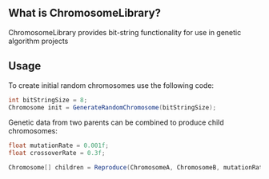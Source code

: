 What is ChromosomeLibrary?
--------------------------

ChromosomeLibrary provides bit-string functionality for use in genetic algorithm projects

Usage
-----

To create initial random chromosomes use the following code:
```c#
int bitStringSize = 8;
Chromosome init = GenerateRandomChromosome(bitStringSize);
```

Genetic data from two parents can be combined to produce child chromosomes:
```c#
float mutationRate = 0.001f;
float crossoverRate = 0.3f;

Chromosome[] children = Reproduce(ChromosomeA, ChromosomeB, mutationRate, crossoverRate);
```